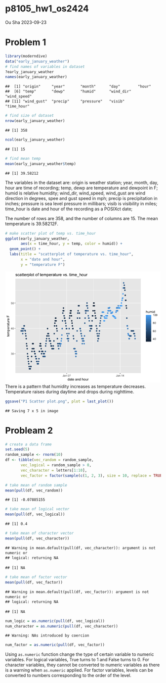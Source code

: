 p8105_hw1_os2424
================
Ou Sha
2023-09-23

# Problem 1

``` r
library(moderndive)
data("early_january_weather")
# find names of variables in dataset
?early_january_weather
names(early_january_weather)
```

    ##  [1] "origin"     "year"       "month"      "day"        "hour"      
    ##  [6] "temp"       "dewp"       "humid"      "wind_dir"   "wind_speed"
    ## [11] "wind_gust"  "precip"     "pressure"   "visib"      "time_hour"

``` r
# find size of dataset
nrow(early_january_weather)
```

    ## [1] 358

``` r
ncol(early_january_weather)
```

    ## [1] 15

``` r
# find mean temp
mean(early_january_weather$temp)
```

    ## [1] 39.58212

The variables in the dataset are: origin is weather station; year,
month, day, hour are time of recording; temp, dewp are temperature and
dewpoint in F; humid is relative humidity; wind_dir, wind_speed,
wind_gust are wind direction in degrees, spee and gust speed in mph;
precip is precipitation in inches; pressure is sea level pressure in
millibars; visib is visibility in miles; time_hour is date and hour of
the recording as a POSIXct date;

The number of rows are 358, and the number of columns are 15. The mean
temperature is 39.58212F.

``` r
# make scatter plot of temp vs. time_hour
ggplot(early_january_weather, 
       aes(x = time_hour, y = temp, color = humid)) +
  geom_point() +
  labs(title = "scatterplot of temperature vs. time_hour",
       x = "date and hour",
       y = "temperature F")
```

![](p8105_hw1_os2424_files/figure-gfm/unnamed-chunk-2-1.png)<!-- -->
There is a pattern that humidity increases as temperature decreases.
Temperature raises during daytime and drops during nighttime.

``` r
ggsave("P1 Scatter plot.png", plot = last_plot())
```

    ## Saving 7 x 5 in image

# Probleam 2

``` r
# create a data frame
set.seed(5)
random_sample <- rnorm(10)
df <- tibble(vec_random = random_sample, 
       vec_logical = random_sample > 0,
       vec_character = letters[1:10],
       vec_factor = factor(sample(c(1, 2, 3), size = 10, replace = TRUE)))
```

``` r
# take mean of random sample
mean(pull(df, vec_random))
```

    ## [1] -0.07885155

``` r
# take mean of logical vector
mean(pull(df, vec_logical))
```

    ## [1] 0.4

``` r
# take mean of character vector
mean(pull(df, vec_character))
```

    ## Warning in mean.default(pull(df, vec_character)): argument is not numeric or
    ## logical: returning NA

    ## [1] NA

``` r
# take mean of factor vector
mean(pull(df, vec_factor))
```

    ## Warning in mean.default(pull(df, vec_factor)): argument is not numeric or
    ## logical: returning NA

    ## [1] NA

``` r
num_logic = as.numeric(pull(df, vec_logical))
num_character = as.numeric(pull(df, vec_character))
```

    ## Warning: NAs introduced by coercion

``` r
num_factor = as.numeric(pull(df, vec_factor))
```

Using `as.numeric` function change the type of certain variable to
numeric variables. For logical variables, True turns to 1 and False
turns to 0. For character variables, they cannot be converted to numeric
variables as there is a warning when `as.numeric` applied. For factor
variables, levels can be converted to numbers corresponding to the order
of the level.
